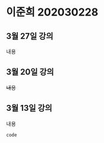 # 이준희 202030228

## 3월 27일 강의
내용

## 3월 20일 강의 
~~내용~~

## 3월 13일 강의
내용
```js
code
``` 
<!-- 최신꺼를 위로 -->